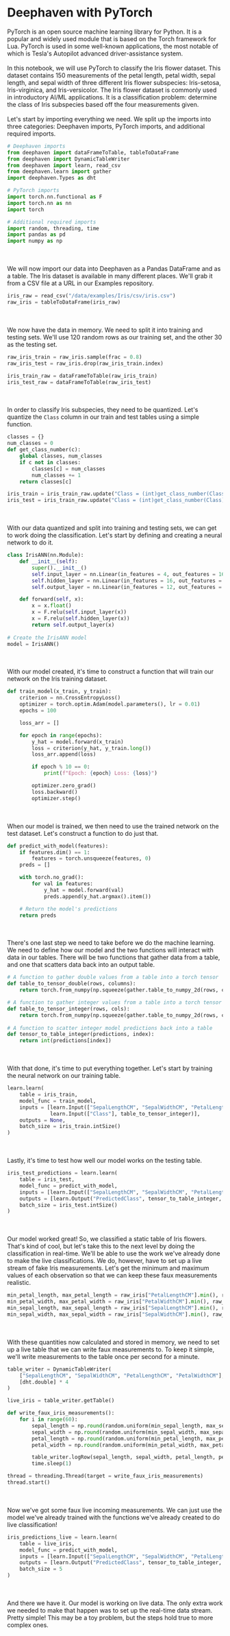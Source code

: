 # Deephaven with PyTorch

PyTorch is an open source machine learning library for Python.  It is a popular and widely used module that is based on the Torch framework for Lua.  PyTorch is used in some well-known applications, the most notable of which is Tesla's Autopilot advanced driver-assistance system.
\
\
In this notebook, we will use PyTorch to classify the Iris flower dataset.  This dataset contains 150 measurements of the petal length, petal width, sepal length, and sepal width of three different Iris flower subspecies: Iris-setosa, Iris-virginica, and Iris-versicolor.  The Iris flower dataset is commonly used in introductory AI/ML applications.  It is a classification problem: determine the class of Iris subspecies based off the four measurements given.
\
\
Let's start by importing everything we need.  We split up the imports into three categories: Deephaven imports, PyTorch imports, and additional required imports.

```python
# Deephaven imports
from deephaven import dataFrameToTable, tableToDataFrame
from deephaven import DynamicTableWriter
from deephaven import learn, read_csv
from deephaven.learn import gather
import deephaven.Types as dht

# PyTorch imports
import torch.nn.functional as F
import torch.nn as nn
import torch

# Additional required imports
import random, threading, time
import pandas as pd
import numpy as np
```
\
\
We will now import our data into Deephaven as a Pandas DataFrame and as a table.  The Iris dataset is available in many different places.  We'll grab it from a CSV file at a URL in our Examples repository.

```python
iris_raw = read_csv("/data/examples/Iris/csv/iris.csv")
raw_iris = tableToDataFrame(iris_raw)
```
\
\
We now have the data in memory.  We need to split it into training and testing sets.  We'll use 120 random rows as our training set, and the other 30 as the testing set.

```python
raw_iris_train = raw_iris.sample(frac = 0.8)
raw_iris_test = raw_iris.drop(raw_iris_train.index)

iris_train_raw = dataFrameToTable(raw_iris_train)
iris_test_raw = dataFrameToTable(raw_iris_test)
```
\
\
In order to classify Iris subspecies, they need to be quantized.  Let's quantize the `Class` column in our train and test tables using a simple function.

```python
classes = {}
num_classes = 0
def get_class_number(c):
    global classes, num_classes
    if c not in classes:
        classes[c] = num_classes
        num_classes += 1
    return classes[c]

iris_train = iris_train_raw.update("Class = (int)get_class_number(Class)")
iris_test = iris_train_raw.update("Class = (int)get_class_number(Class)")
```
\
\
With our data quantized and split into training and testing sets, we can get to work doing the classification.  Let's start by defining and creating a neural network to do it.

```python
class IrisANN(nn.Module):
    def __init__(self):
        super().__init__()
        self.input_layer = nn.Linear(in_features = 4, out_features = 16)
        self.hidden_layer = nn.Linear(in_features = 16, out_features = 12)
        self.output_layer = nn.Linear(in_features = 12, out_features = 3)

    def forward(self, x):
        x = x.float()
        x = F.relu(self.input_layer(x))
        x = F.relu(self.hidden_layer(x))
        return self.output_layer(x)
        
# Create the IrisANN model
model = IrisANN()
```
\
\
With our model created, it's time to construct a function that will train our network on the Iris training dataset.

```python
def train_model(x_train, y_train):
    criterion = nn.CrossEntropyLoss()
    optimizer = torch.optim.Adam(model.parameters(), lr = 0.01)
    epochs = 100

    loss_arr = []

    for epoch in range(epochs):
        y_hat = model.forward(x_train)
        loss = criterion(y_hat, y_train.long())
        loss_arr.append(loss)

        if epoch % 10 == 0:
            print(f"Epoch: {epoch} Loss: {loss}")

        optimizer.zero_grad()
        loss.backward()
        optimizer.step()
```
\
\
When our model is trained, we then need to use the trained network on the test dataset.  Let's construct a function to do just that.

```python
def predict_with_model(features):
    if features.dim() == 1:
        features = torch.unsqueeze(features, 0)
    preds = []

    with torch.no_grad():
        for val in features:
            y_hat = model.forward(val)
            preds.append(y_hat.argmax().item())

    # Return the model's predictions
    return preds
```
\
\
There's one last step we need to take before we do the machine learning.  We need to define how our model and the two functions will interact with data in our tables.  There will be two functions that gather data from a table, and one that scatters data back into an output table.

```python
# A function to gather double values from a table into a torch tensor
def table_to_tensor_double(rows, columns):
    return torch.from_numpy(np.squeeze(gather.table_to_numpy_2d(rows, columns, dtype = np.double)))

# A function to gather integer values from a table into a torch tensor
def table_to_tensor_integer(rows, cols):
    return torch.from_numpy(np.squeeze(gather.table_to_numpy_2d(rows, cols, dtype = np.intc)))
    
# A function to scatter integer model predictions back into a table
def tensor_to_table_integer(predictions, index):
    return int(predictions[index])
```
\
\
With that done, it's time to put everything together.  Let's start by training the neural network on our training table.

```python
learn.learn(
    table = iris_train,
    model_func = train_model,
    inputs = [learn.Input(["SepalLengthCM", "SepalWidthCM", "PetalLengthCM", "PetalWidthCM"], table_to_tensor_double), 
              learn.Input(["Class"], table_to_tensor_integer)],
    outputs = None,
    batch_size = iris_train.intSize()
)
```
\
\
Lastly, it's time to test how well our model works on the testing table.

```python
iris_test_predictions = learn.learn(
    table = iris_test,
    model_func = predict_with_model,
    inputs = [learn.Input(["SepalLengthCM", "SepalWidthCM", "PetalLengthCM", "PetalWidthCM"], table_to_tensor_double)],
    outputs = [learn.Output("PredictedClass", tensor_to_table_integer, "int")],
    batch_size = iris_test.intSize()
)
```
\
\
Our model worked great!  So, we classified a static table of Iris flowers.  That's kind of cool, but let's take this to the next level by doing the classification in real-time.  We'll be able to use the work we've already done to make the live classifications.  We do, however, have to set up a live stream of fake Iris measurements.  Let's get the minimum and maximum values of each observation so that we can keep these faux measurements realistic.

```python
min_petal_length, max_petal_length = raw_iris["PetalLengthCM"].min(), raw_iris["PetalLengthCM"].max()
min_petal_width, max_petal_width = raw_iris["PetalWidthCM"].min(), raw_iris["PetalWidthCM"].max()
min_sepal_length, max_sepal_length = raw_iris["SepalLengthCM"].min(), raw_iris["SepalLengthCM"].max()
min_sepal_width, max_sepal_width = raw_iris["SepalWidthCM"].min(), raw_iris["SepalWidthCM"].max()
```
\
\
With these quantities now calculated and stored in memory, we need to set up a live table that we can write faux measurements to.  To keep it simple, we'll write measurements to the table once per second for a minute.

```python
table_writer = DynamicTableWriter(
    ["SepalLengthCM", "SepalWidthCM", "PetalLengthCM", "PetalWidthCM"],
    [dht.double] * 4
)

live_iris = table_writer.getTable()

def write_faux_iris_measurements():
    for i in range(60):
        sepal_length = np.round(random.uniform(min_sepal_length, max_sepal_length), 1)
        sepal_width = np.round(random.uniform(min_sepal_width, max_sepal_width), 1)
        petal_length = np.round(random.uniform(min_petal_length, max_petal_length), 1)
        petal_width = np.round(random.uniform(min_petal_width, max_petal_width), 1)

        table_writer.logRow(sepal_length, sepal_width, petal_length, petal_width)
        time.sleep(1)

thread = threading.Thread(target = write_faux_iris_measurements)
thread.start()
```
\
\
Now we've got some faux live incoming measurements.  We can just use the model we've already trained with the functions we've already created to do live classification!

```python
iris_predictions_live = learn.learn(
    table = live_iris,
    model_func = predict_with_model,
    inputs = [learn.Input(["SepalLengthCM", "SepalWidthCM", "PetalLengthCM", "PetalWidthCM"], table_to_tensor_double)],
    outputs = [learn.Output("PredictedClass", tensor_to_table_integer, "int")],
    batch_size = 5
)
```
\
\
And there we have it.  Our model is working on live data.  The only extra work we needed to make that happen was to set up the real-time data stream.  Pretty simple!  This may be a toy problem, but the steps hold true to more complex ones.
